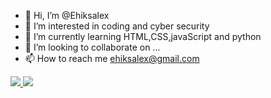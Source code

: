 - 👋 Hi, I’m @Ehiksalex
- 👀 I’m interested in coding and cyber security 
- 🌱 I’m currently learning HTML,CSS,javaScript and python 
- 💞️ I’m looking to collaborate on ...
- 📫 How to reach me ehiksalex@gmail.com 

<!---
Ehiksalex/Ehiksalex is a ✨ special ✨ repository because its `README.md` (this file) appears on your GitHub profile.
You can click the Preview link to take a look at your changes.
--->
<!-- Left badge -->

<a href="https://www.software.com/100-days-of-code">
    <img src="https://www.software.com/badges/100-days-of-code" />
</a>

<!-- Right badge -->

<a href="https://www.100daysofcode.com">
    <img
        src="https://img.shields.io/static/v1?label=Challenge&labelColor=384357&message=100%20Days%20of%20Code&color=00b4ee&style=for-the-badge&link=https://www.100daysofcode.com"
    />
</a>

